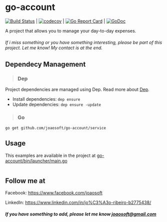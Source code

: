 # go-account
[![Build Status](https://travis-ci.org/joaosoft/go-account.svg?branch=master)](https://travis-ci.org/joaosoft/go-account) | [![codecov](https://codecov.io/gh/joaosoft/go-account/branch/master/graph/badge.svg)](https://codecov.io/gh/joaosoft/go-account) | [![Go Report Card](https://goreportcard.com/badge/github.com/joaosoft/go-account)](https://goreportcard.com/report/github.com/joaosoft/go-account) | [![GoDoc](https://godoc.org/github.com/joaosoft/go-account?status.svg)](https://godoc.org/github.com/joaosoft/go-account/service)

A project that allows you to manage your day-to-day expenses.

###### If i miss something or you have something interesting, please be part of this project. Let me know! My contact is at the end.

## Dependecy Management 
>### Dep

Project dependencies are managed using Dep. Read more about [Dep](https://github.com/golang/dep).
* Install dependencies: `dep ensure`
* Update dependencies: `dep ensure -update`


>### Go
```
go get github.com/joaosoft/go-account/service
```

## Usage 
This examples are available in the project at [go-account/bin/launcher/main.go](https://github.com/joaosoft/go-account/tree/master/bin/launcher/main.go)

```go

```

## Follow me at
Facebook: https://www.facebook.com/joaosoft

LinkedIn: https://www.linkedin.com/in/jo%C3%A3o-ribeiro-b2775438/

##### If you have something to add, please let me know joaosoft@gmail.com
